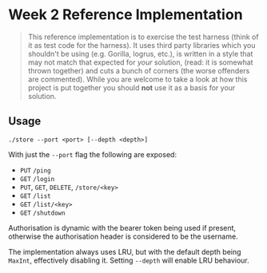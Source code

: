 # Week 2 Reference Implementation

> This reference implementation is to exercise the test harness (think of it as 
> test code for the harness). It uses third party libraries which you shouldn't
> be using (e.g. Gorilla, logrus, etc.), is written in a style that may not 
> match that expected for _your_ solution, (read: it is somewhat thrown 
> together) and cuts a bunch of corners (the worse offenders are commented). 
> While you are welcome to take a look at how this project is put together you 
> should **not** use it as a basis for your solution.

## Usage

```
./store --port <port> [--depth <depth>]
```

With just the `--port` flag the following are exposed:

* `PUT` `/ping`
* `GET` `/login`
* `PUT`, `GET`, `DELETE`, `/store/<key>`
* `GET` `/list`
* `GET` `/list/<key>` 
* `GET` `/shutdown`

Authorisation is dynamic with the bearer token being used if present, otherwise
the authorisation header is considered to be the username.

The implementation always uses LRU, but with the default depth being `MaxInt`, 
effectively disabling it. Setting `--depth` will enable LRU behaviour.
